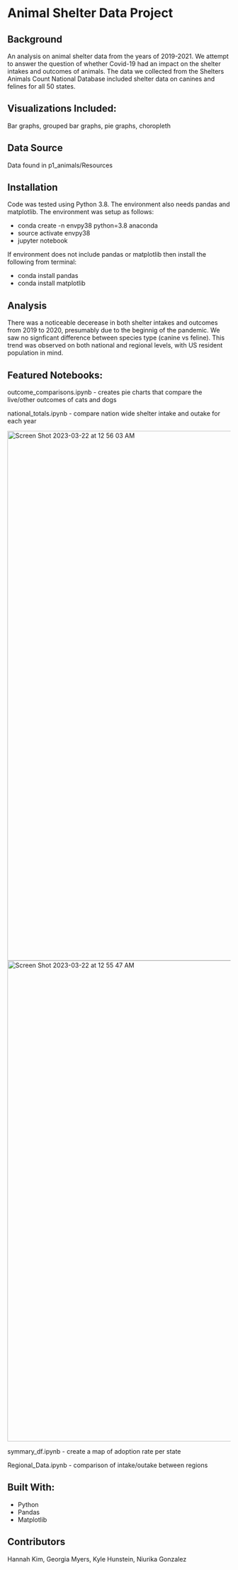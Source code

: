# Animal Shelter Data Project

## Background

An analysis on animal shelter data from the years of 2019-2021. We attempt to answer the question of whether Covid-19 had an impact on the shelter intakes and outcomes of animals. The data we collected from the Shelters Animals Count National Database included shelter data on canines and felines for all 50 states. 


## Visualizations Included:
Bar graphs, grouped bar graphs, pie graphs, choropleth

## Data Source
Data found in p1_animals/Resources


## Installation
Code was tested using Python 3.8.  The environment also needs pandas and matplotlib. The environment was setup as follows:

* conda create -n envpy38 python=3.8 anaconda
* source activate envpy38
* jupyter notebook

If environment does not include pandas or matplotlib then install the following from terminal:

* conda install pandas
* conda install matplotlib



## Analysis
There was a noticeable decerease in both shelter intakes and outcomes from 2019 to 2020, presumably due to the beginnig of the pandemic. We saw no signficant difference between species type (canine vs feline). This trend was observed on both national and regional levels, with US resident population in mind. 

## Featured Notebooks:

outcome_comparisons.ipynb - creates pie charts that compare the live/other outcomes of cats and dogs

national_totals.ipynb - compare nation wide shelter intake and outake for each year

<img width="1195" alt="Screen Shot 2023-03-22 at 12 56 03 AM" src="https://user-images.githubusercontent.com/110379358/226815127-3b1d5432-6190-4a1c-b3a6-9c479191bf8b.png">
<img width="1085" alt="Screen Shot 2023-03-22 at 12 55 47 AM" src="https://user-images.githubusercontent.com/110379358/226815250-a76335eb-af9e-4978-a462-75f56a9f02d6.png">


symmary_df.ipynb - create a map of adoption rate per state

Regional_Data.ipynb - comparison of intake/outake between regions

## Built With:
* Python 
* Pandas 
* Matplotlib


## Contributors

Hannah Kim, Georgia Myers, Kyle Hunstein, Niurika Gonzalez
